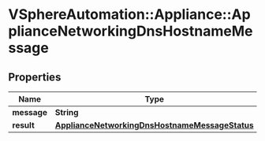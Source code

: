 # VSphereAutomation::Appliance::ApplianceNetworkingDnsHostnameMessage

## Properties
Name | Type | Description | Notes
------------ | ------------- | ------------- | -------------
**message** | **String** | message | 
**result** | [**ApplianceNetworkingDnsHostnameMessageStatus**](ApplianceNetworkingDnsHostnameMessageStatus.md) |  | 


